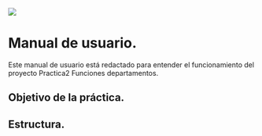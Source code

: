 ![](logo.png)
# Manual de usuario.
Este manual de usuario está redactado para entender el funcionamiento del proyecto Practica2 Funciones
departamentos.

## Objetivo de la práctica.



## Estructura.
